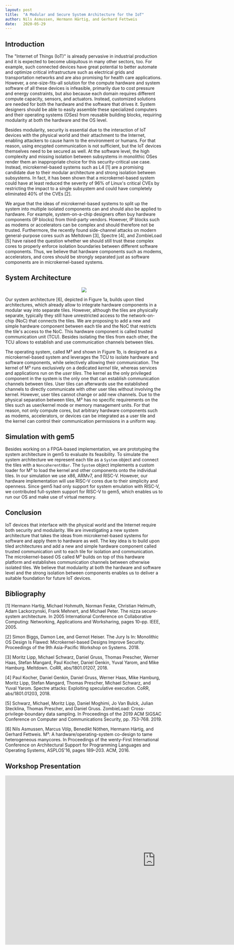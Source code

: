 ```yaml
---
layout: post
title:  "A Modular and Secure System Architecture for the IoT"
author: Nils Asmussen, Hermann Härtig, and Gerhard Fettweis
date:   2020-05-29
---
```


Introduction
------------

The "Internet of Things (IoT)" is already pervasive in industrial production and it is expected to become ubiquitous in many other sectors, too. For example, such connected devices have great potential to better automate and optimize critical infrastructure such as electrical grids and transportation networks and are also promising for health care applications. However, a one-size-fits-all solution for the compute hardware and system software of all these devices is infeasible, primarily due to cost pressure and energy constraints, but also because each domain requires different compute capacity, sensors, and actuators. Instead, customized solutions are needed for both the hardware and the software that drives it. System designers should be able to easily assemble these specialized computers and their operating systems (OSes) from reusable building blocks, requiring modularity at both the hardware and the OS level.

Besides modularity, security is essential due to the interaction of IoT devices with the physical world and their attachment to the Internet, enabling attackers to cause harm to the environment or humans. For that reason, using encypted communication is not sufficient, but the IoT devices themselves need to be secured as well. At the software level, the high complexity and missing isolation between subsystems in monolithic OSes render them an inappropriate choice for this security-critical use case. Instead, microkernel-based systems such as L4 [1] are a promising candidate due to their modular architecture and strong isolation between subsystems. In fact, it has been shown that a microkernel-based system could have at least reduced the severity of 96% of Linux's critical CVEs by restricting the impact to a single subsystem and could have completely eliminated 40% of the CVEs [2].

We argue that the ideas of microkernel-based systems to split up the system into multiple isolated components can and should also be applied to hardware. For example, system-on-a-chip designers often buy hardware components (IP blocks) from third-party vendors. However, IP blocks such as modems or accelerators can be complex and should therefore not be trusted. Furthermore, the recently found side-channel attacks on modern general-purpose cores such as Meltdown [3], Spectre [4], and ZombieLoad [5] have raised the question whether we should still trust these complex cores to properly enforce isolation boundaries between different software components. Thus, we believe that hardware components such as modems, accelerators, and cores should be strongly separated just as software components are in microkernel-based systems.

System Architecture
-------------------
<p align="center">
  <img src="{{site.url}}/assets/img/blog/modular-and-secure/modular-and-secure-fig-1.png"/>
</p>



Our system architecture [6], depicted in Figure 1a, builds upon tiled architectures, which already allow to integrate hardware components in a modular way into separate tiles. However, although the tiles are physically separate, typically they still have unrestricted access to the network-on-chip (NoC) that connects the tiles. We are proposing to add a new and simple hardware component between each tile and the NoC that restricts the tile's access to the NoC. This hardware component is called trusted communication unit (TCU). Besides isolating the tiles from each other, the TCU allows to establish and use communication channels between tiles.

The operating system, called M³ and shown in Figure 1b, is designed as a microkernel-based system and leverages the TCU to isolate hardware and software components, while selectively allowing their communication. The kernel of M³ runs exclusively on a dedicated *kernel tile*, whereas services and applications run on the *user tiles*. The kernel as the only privileged component in the system is the only one that can establish communication channels between tiles. User tiles can afterwards use the established channels to directly communicate with other user tiles without involving the kernel. However, user tiles cannot change or add new channels. Due to the physical separation between tiles, M³ has no specific requirements on the tiles such as user/kernel mode or memory management units. For that reason, not only compute cores, but arbitrary hardware components such as modems, accelerators, or devices can be integrated as a user tile and the kernel can control their communication permissions in a uniform way.

Simulation with gem5
--------------------

Besides working on a FPGA-based implementation, we are prototyping the system architecture in gem5 to evaluate its feasibility. To simulate the system architecture we represent each tile as a `System` object and connect the tiles with a `NoncoherentXBar`. The `System` object implements a custom loader for M³ to load the kernel and other components onto the individual tiles. In our simulation we use x86, ARMv7, and RISC-V. However, our hardware implementation will use RISC-V cores due to their simplicity and openness. Since gem5 had only support for system emulation with RISC-V, we contributed full-system support for RISC-V to gem5, which enables us to run our OS and make use of virtual memory.

Conclusion
----------

IoT devices that interface with the physical world and the Internet require both security and modularity. We are investigating a new system architecture that takes the ideas from microkernel-based systems for software and apply them to hardware as well. The key idea is to build upon tiled architectures and add a new and simple hardware component called trusted communication unit to each tile for isolation and communication. The microkernel-based OS called M³ builds on top of this hardware platform and establishes communication channels between otherwise isolated tiles. We believe that modularity at both the hardware and software level and the strong isolation between components enables us to deliver a suitable foundation for future IoT devices.

Bibliography
------------

[1] Hermann Hartig, Michael Hohmuth, Norman Feske, Christian Helmuth, Adam Lackorzynski, Frank Mehnert, and Michael Peter. The nizza secure-system architecture. In 2005 International Conference on Collaborative Computing: Networking, Applications and Worksharing, pages 10–pp. IEEE, 2005.

[2] Simon Biggs, Damon Lee, and Gernot Heiser. The Jury Is In: Monolithic OS Design Is Flawed: Microkernel-based Designs Improve Security. Proceedings of the 9th Asia-Pacific Workshop on Systems. 2018.

[3] Moritz Lipp, Michael Schwarz, Daniel Gruss, Thomas Prescher, Werner Haas, Stefan Mangard, Paul Kocher, Daniel Genkin, Yuval Yarom, and Mike Hamburg. Meltdown. CoRR, abs/1801.01207, 2018.

[4] Paul Kocher, Daniel Genkin, Daniel Gruss, Werner Haas, Mike Hamburg, Moritz Lipp, Stefan Mangard, Thomas Prescher, Michael Schwarz, and Yuval Yarom. Spectre attacks: Exploiting speculative execution. CoRR, abs/1801.01203, 2018.

[5] Schwarz, Michael, Moritz Lipp, Daniel Moghimi, Jo Van Bulck, Julian Stecklina, Thomas Prescher, and Daniel Gruss. ZombieLoad: Cross-privilege-boundary data sampling. In Proceedings of the 2019 ACM SIGSAC Conference on Computer and Communications Security, pp. 753-768. 2019.

[6] Nils Asmussen, Marcus Völp, Benedikt Nöthen, Hermann Härtig, and Gerhard Fettweis. M³: A hardware/operating-system co-design to tame heterogeneous manycores. In Proceedings of the wenty-First International Conference on Architectural Support for Programming Languages and Operating Systems, ASPLOS'16, pages 189–203. ACM, 2016.

Workshop Presentation
---------------------

<iframe width="960" height="540"
src="https://www.youtube.com/embed/2jPiXOhboko" frameborder="0"
allow="accelerometer; autoplay; encrypted-media; gyroscope; picture-in-picture"
allowfullscreen style="max-width: 960px;"></iframe>
